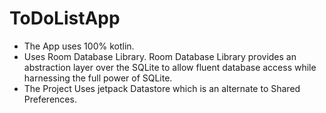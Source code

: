 # ToDoListApp

- The App uses 100% kotlin.
- Uses Room Database Library. Room Database Library provides an abstraction layer over the SQLite to allow fluent database access while 
harnessing the full power of SQLite.
- The Project Uses jetpack Datastore which is an alternate to Shared Preferences.
